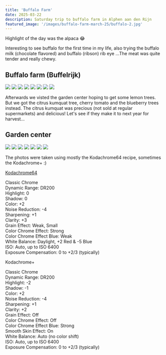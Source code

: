 ```yaml
---
title: 'Buffalo Farm'
date: 2025-03-22
description: Saturday trip to buffalo farm in Alphen aan den Rijn
featured_image: '/images/buffalo-farm-march-25/buffalo-2.jpg'
---
```


Highlight of the day was the alpaca 😂

Interesting to see buffalo for the first time in my life, also trying the buffalo milk (chocolate flavored) and buffalo (ribson) rib eye ...The meat was quite tender and really chewy.

## Buffalo farm (Buffelrijk)

<div class="gallery" data-columns="3">
           <img src="/images/buffalo-farm-march-25/buffalo-1.jpg">
           <img src="/images/buffalo-farm-march-25/buffalo-2.jpg">
           <img src="/images/buffalo-farm-march-25/buffalo-3.jpg">
           <img src="/images/buffalo-farm-march-25/buffalo-4.jpg">
           <img src="/images/buffalo-farm-march-25/buffalo-5.jpg">
           <img src="/images/buffalo-farm-march-25/buffalo-6.jpg">
           <img src="/images/buffalo-farm-march-25/buffalo-7.jpg">
           <img src="/images/buffalo-farm-march-25/buffalo-8.jpg">

</div>

Afterwards we visted the garden center hoping to get some lemon trees. But we got the citrus kumquat tree, cherry tomato and the blueberry trees instead. The citrus kumquat was precious (not sold at regular supermarkets) and delicious! Let's see if they make it to next year for harvest...

## Garden center

<div class="gallery" data-columns="1">
           <img src="/images/buffalo-farm-march-25/buffalo-9.jpg">
           <img src="/images/buffalo-farm-march-25/buffalo-10.jpg">
           <img src="/images/buffalo-farm-march-25/buffalo-11.jpg">
           <img src="/images/buffalo-farm-march-25/buffalo-12.jpg">
           <img src="/images/buffalo-farm-march-25/buffalo-13.jpg">
           <img src="/images/buffalo-farm-march-25/buffalo-14.jpg">
           <img src="/images/buffalo-farm-march-25/buffalo-15.jpg">

</div>


The photos were taken using mostly the Kodachrome64 recipe, sometimes the Kodachrome+ :)

[Kodachrome64](https://fujixweekly.com/2020/05/27/my-fujifilm-x100v-kodachrome-64-film-simulation-recipe/)

Classic Chrome\
Dynamic Range: DR200\
Highlight: 0\
Shadow: 0\
Color: +2\
Noise Reduction: -4\
Sharpening: +1\
Clarity: +3\
Grain Effect: Weak, Small\
Color Chrome Effect: Strong\
Color Chrome Effect Blue: Weak\
White Balance: Daylight, +2 Red & -5 Blue\
ISO: Auto, up to ISO 6400\
Exposure Compensation: 0 to +2/3 (typically)

Kodachrome+

Classic Chrome\
Dynamic Range: DR200\
Highlight: -2\
Shadow: -1\
Color: +2\
Noise Reduction: -4\
Sharpening: +1\
Clarity: +2\
Grain Effect: Off \
Color Chrome Effect: Off \
Color Chrome Effect Blue: Strong \
Smooth Skin Effect: On \
White Balance: Auto (no color shift) \
ISO: Auto, up to ISO 6400\
Exposure Compensation: 0 to +2/3 (typically)